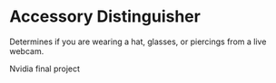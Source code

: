 # Accessory Distinguisher
Determines if you are wearing a hat, glasses, or piercings from a live webcam.

Nvidia final project
